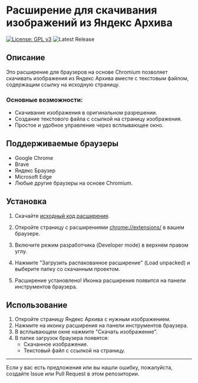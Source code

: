 # Расширение для скачивания изображений из Яндекс Архива

[![License: GPL v3](https://img.shields.io/badge/License-GPL%20v3-blue.svg)](http://www.gnu.org/licenses/gpl-3.0)
![Latest Release](https://img.shields.io/badge/release-v1.0-blue)

## Описание
Это расширение для браузеров на основе Chromium позволяет скачивать изображения из Яндекс Архива вместе с текстовым файлом, содержащим ссылку на исходную страницу.

### Основные возможности:
- Скачивание изображения в оригинальном разрешении.
- Создание текстового файла с ссылкой на страницу изображения.
- Простое и удобное управление через всплывающее окно.

## Поддерживаемые браузеры
- Google Chrome
- Brave
- Яндекс Браузер
- Microsoft Edge
- Любые другие браузеры на основе Chromium.

## Установка
1. Скачайте [исходный код расширения](https://github.com/tywed/archive-image-downloader/releases/latest).
  
2. Откройте страницу с расширениями [chrome://extensions/](chrome://extensions/) в вашем браузере.

3. Включите режим разработчика (Developer mode) в верхнем правом углу.

4. Нажмите "Загрузить распакованное расширение" (Load unpacked) и выберите папку со скачанным проектом.

5. Расширение установлено! Иконка расширения появится на панели инструментов браузера.

## Использование
1. Откройте страницу Яндекс Архива с нужным изображением.
2. Нажмите на иконку расширения на панели инструментов браузера.
3. В всплывающем окне нажмите "Скачать изображение".
4. В папке загрузок браузера появятся:
   - Скачанное изображение.
   - Текстовый файл с ссылкой на страницу.


---
Если у вас есть предложения или вы нашли ошибку, пожалуйста, создайте Issue или Pull Request в этом репозитории.

